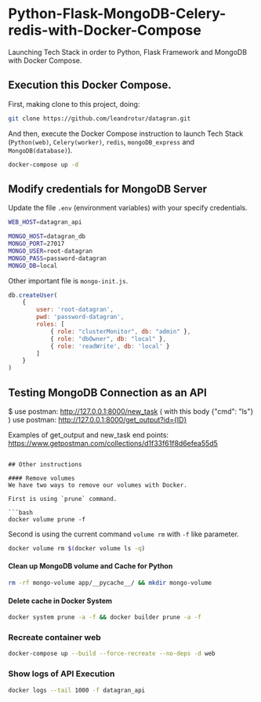 # Python-Flask-MongoDB-Celery-redis-with-Docker-Compose
Launching Tech Stack in order to Python, Flask Framework and MongoDB with Docker Compose. 



## Execution this Docker Compose.

First, making clone to this project, doing: 

```bash
git clone https://github.com/leandrotur/datagran.git
```

And then, execute the Docker Compose instruction to launch Tech Stack (`Python(web)`, `Celery(worker)`, `redis`, `mongoDB_express` and `MongoDB(database)`). 

```bash
docker-compose up -d
```

## Modify credentials for MongoDB Server

Update the file `.env` (environment variables) with your specify credentials. 

```bash
WEB_HOST=datagran_api

MONGO_HOST=datagran_db
MONGO_PORT=27017
MONGO_USER=root-datagran
MONGO_PASS=password-datagran
MONGO_DB=local
```

Other important file is `mongo-init.js`.

```javascript
db.createUser(
    {
        user: 'root-datagran',
        pwd: 'password-datagran',
        roles: [
            { role: "clusterMonitor", db: "admin" },
            { role: "dbOwner", db: "local" },
            { role: 'readWrite', db: 'local' }
        ]
    }
)
```



## Testing MongoDB Connection as an API


$ use postman: http://127.0.0.1:8000/new_task ( with this body {"cmd": "ls"} )
use postman: http://127.0.0.1:8000/get_output?id={ID} 

Examples of get_output and new_task end points: https://www.getpostman.com/collections/d1f33f61f8d6efea55d5

```

## Other instructions

#### Remove volumes
We have two ways to remove our volumes with Docker.

First is using `prune` command.

```bash
docker volume prune -f
```

Second is using the current command `volume rm` with `-f` like parameter.

```bash
docker volume rm $(docker volume ls -q)
```

#### Clean up MongoDB volume and Cache for Python

```bash
rm -rf mongo-volume app/__pycache__/ && mkdir mongo-volume
```

#### Delete cache in Docker System

```bash
docker system prune -a -f && docker builder prune -a -f
```

### Recreate container web

```bash
docker-compose up --build --force-recreate --no-deps -d web
```

### Show logs of API Execution

```bash
docker logs --tail 1000 -f datagran_api
```
